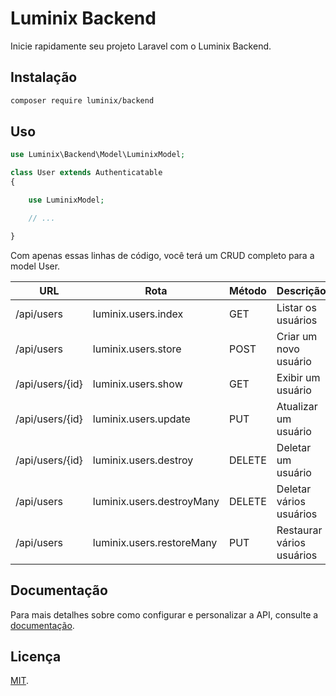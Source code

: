 # Luminix Backend

Inicie rapidamente seu projeto Laravel com o Luminix Backend.

## Instalação

```bash
composer require luminix/backend
```

## Uso

```php
use Luminix\Backend\Model\LuminixModel;

class User extends Authenticatable
{

    use LuminixModel;

    // ...

}
```

Com apenas essas linhas de código, você terá um CRUD completo para a model User.

| URL | Rota | Método | Descrição |
| --- | ---- | ------ | --------- |
| /api/users | luminix.users.index | GET | Listar os usuários |
| /api/users | luminix.users.store | POST | Criar um novo usuário |
| /api/users/{id} | luminix.users.show | GET | Exibir um usuário |
| /api/users/{id} | luminix.users.update | PUT | Atualizar um usuário |
| /api/users/{id} | luminix.users.destroy | DELETE | Deletar um usuário |
| /api/users | luminix.users.destroyMany | DELETE | Deletar vários usuários |
| /api/users | luminix.users.restoreMany | PUT | Restaurar vários usuários |

## Documentação

Para mais detalhes sobre como configurar e personalizar a API, consulte a [documentação](https://luminix.arandutech.com.br/docs).

## Licença

[MIT](https://opensource.org/licenses/MIT).

